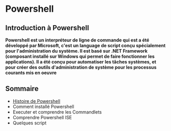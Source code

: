 # Powershell

## Introduction à Powershell

__Powershell est un interpréteur de ligne de commande qui est a été développé par Microsoft, c'est un language de script conçu spécialement pour l'administration du système. Il est basé sur .NET Framework (composant installé sur Windows qui permet de faire fonctionner les applications). Il a été conçu pour automatiser les tâches systèmes, et pour créer des outils d'administration de système pour les processus courants mis en oeuvre__



## Sommaire

- [Histoire de Powershell](https://github.com/kevinguyodo/Powershell/blob/main/Histoire%20Powershell.md)
- Comment installé Powershell
- Executer et comprendre les Commandlets
- Comprendre Powershell ISE
- Quelques script
